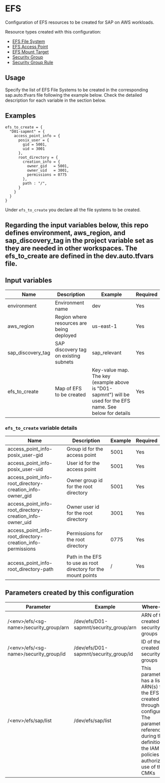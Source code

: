 # EFS

Configuration of EFS resources to be created for SAP on AWS workloads. 

Resource types created with this configuration:

* [EFS File System](https://registry.terraform.io/providers/hashicorp/aws/latest/docs/resources/efs_file_system)
* [EFS Access Point](https://registry.terraform.io/providers/hashicorp/aws/latest/docs/resources/efs_access_point)
* [EFS Mount Target](https://registry.terraform.io/providers/hashicorp/aws/latest/docs/resources/efs_mount_target)
* [Security Group](https://registry.terraform.io/providers/hashicorp/aws/latest/docs/resources/security_group.html)
* [Security Group Rule](https://registry.terraform.io/providers/hashicorp/aws/latest/docs/resources/security_group_rule)

## Usage

Specify the list of EFS File Systems to be created in the corresponding sap.auto.tfvars file following the example below. Check the detailed description for each variable in the section below.

## Examples

```hcl
efs_to_create = {
  "D01-sapmnt" = {
    access_point_info = {
      posix_user = {
        gid = 5001,
        uid = 3001
      },
      root_directory = {
        creation_info = {
          owner_gid   = 5001,
          owner_uid   = 3001,
          permissions = 0775
        },
        path : "/",
      }
    }
  }
}
```

Under ```efs_to_create``` you declare all the file systems to be created.



## Regarding the input variables below, this repo defines environment, aws_region, and sap_discovery_tag in the project variable set as they are needed in other workspaces. The efs_to_create are defined in the dev.auto.tfvars file.

## Input variables

| Name | Description | Example | Required |
|------|-------------|--------|--------|
|environment|Environment name|dev|Yes
|aws_region|Region where resources are being deployed|us-east-1|Yes
|sap_discovery_tag|SAP discovery tag on existing subnets|sap_relevant|Yes
|efs_to_create|Map of EFS to be created|Key-value map. The key (example above is "D01-sapmnt") will be used for the EFS name. See below for details|Yes

### ```efs_to_create``` variable details
| Name | Description | Example | Required |
|------|-------------|--------|--------|
|access_point_info-posix_user-gid|Group id for the access point|5001|Yes
|access_point_info-posix_user-uid|User id for the access point|5001|Yes
|access_point_info-root_directory-creation_info-owner_gid|Owner group id for the root directory|5001|Yes
|access_point_info-root_directory-creation_info-owner_uid|Owner user id for the root directory|3001|Yes
|access_point_info-root_directory-creation_info-permissions|Permissions for the root directory|0775|Yes
|access_point_info-root_directory-path|Path in the EFS to use as root directory for the mount points|/|Yes

## Parameters created by this configuration

| Parameter | Example | Where-used |
|------|-------------|------------|
|/&lt;env&gt;/efs/&lt;sg-name&gt;/security_group/arn|/dev/efs/D01-sapmnt/security_group/arn|ARN of the created security groups
|/&lt;env&gt;/efs/&lt;sg-name&gt;/security_group/id|/dev/efs/D01-sapmnt/security_group/id|ID of the created security groups
|/&lt;env&gt;/efs/sap/list|/dev/efs/sap/list|This parameter has a list of ARN(s) for the EFS created through this configuration. The parameter is referenced during the definition of the IAM policies that authorize the use of the CMKs  |
